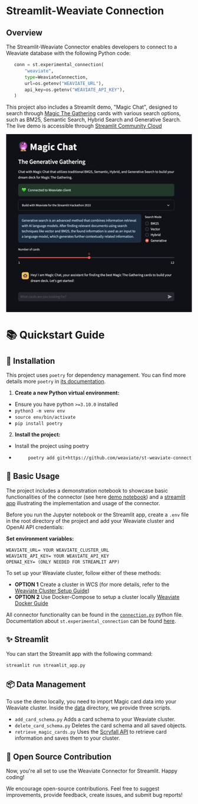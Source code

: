 # Streamlit-Weaviate Connection

## Overview

The Streamlit-Weaviate Connector enables developers to connect to a Weaviate database with the following Python code:

 ```python 
    conn = st.experimental_connection(
        "weaviate",
        type=WeaviateConnection,
        url=os.getenv("WEAVIATE_URL"),
        api_key=os.getenv("WEAVIATE_API_KEY"),
    )
 ```

This project also includes a Streamlit demo, "Magic Chat", designed to search through [Magic The Gathering](https://magic.wizards.com/en) cards with various search options, such as BM25, Semantic Search, Hybrid Search and Generative Search. The live demo is accessible through [Streamlit Community Cloud](https://streamlit.io/cloud)

![Screenshot of the demo](https://github.com/weaviate/st-weaviate-connection/blob/main/img/screenshot.jpeg)

# 📚 Quickstart Guide
## 🔧 Installation

This project uses `poetry` for dependency management. You can find more details more `poetry` in [its documentation](https://python-poetry.org/docs/dependency-specification/).

1. **Create a new Python virtual environment:**
- Ensure you have python `>=3.10.0` installed
- ```python3 -m venv env```
- ```source env/bin/activate```
- ```pip install poetry```

2. **Install the project:**
- Install the project using poetry
-  ```bash 
        poetry add git+https://github.com/weaviate/st-weaviate-connection.git
    ```

## 🔗 Basic Usage

The project includes a demonstration notebook to showcase basic functionalities of the connector (see here [demo notebook](./notebooks/01_demo.ipynb)) and a [streamlit app](./streamlit_app.py) illustrating the implementation and usage of the connector.

Before you run the Jupyter notebook or the Streamlit app, create a `.env` file in the root directory of the project and add your Weaviate cluster and OpenAI API credentials:

**Set environment variables:**
```
WEAVIATE_URL= YOUR WEAVIATE_CLUSTER_URL
WEAVIATE_API_KEY= YOUR WEAVIATE_API_KEY
OPENAI_KEY= (ONLY NEEDED FOR STREAMLIT APP)
```

To set up your Weaviate cluster, follow either of these methods:

- **OPTION 1** Create a cluster in WCS (for more details, refer to the [Weaviate Cluster Setup Guide](https://weaviate.io/developers/wcs/guides/create-instance))
- **OPTION 2** Use Docker-Compose to setup a cluster locally [Weaviate Docker Guide](https://weaviate.io/developers/weaviate/installation/docker-compose)


All connector functionality can be found in the [`connection.py`](./st_weaviate_connection/connection.py) python file. Documentation about `st.experimental_connection` can be found [here](https://docs.streamlit.io/library/api-reference/connections/st.experimental_connection).


## ✨ Streamlit

You can start the Streamlit app with the following command:

```python
streamlit run streamlit_app.py
```

## 📦 Data Management

To use the demo locally, you need to import Magic card data into your Weaviate cluster. Inside the [data](./data/) directory, we provide three scripts.

- `add_card_schema.py` Adds a card schema to your Weaviate cluster.
- `delete_card_schema.py` Deletes the card schema and all saved objects.
- `retrieve_magic_cards.py` Uses the [Scryfall API](https://scryfall.com/) to retrieve card information and saves them to your cluster.


## 💖 Open Source Contribution

Now, you're all set to use the Weaviate Connector for Streamlit. Happy coding!

We encourage open-source contributions. Feel free to suggest improvements, provide feedback, create issues, and submit bug reports!
